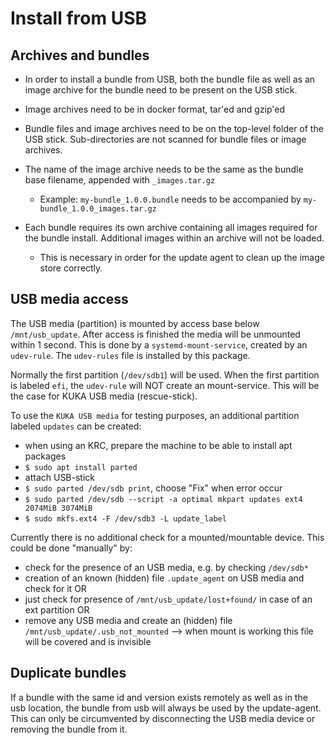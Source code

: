 # Install from USB

## Archives and bundles

* In order to install a bundle from USB, both the bundle file as well as an image archive for the bundle need to be
  present on the USB stick.

* Image archives need to be in docker format, tar'ed and gzip'ed

* Bundle files and image archives need to be on the top-level folder of the USB stick. Sub-directories are not scanned
  for bundle files or image archives.

* The name of the image archive needs to be the same as the bundle base filename, appended with `_images.tar.gz`

  * Example: `my-bundle_1.0.0.bundle` needs to be accompanied by `my-bundle_1.0.0_images.tar.gz`

* Each bundle requires its own archive containing all images required for the bundle install. Additional images within
  an archive will not be loaded.

  * This is necessary in order for the update agent to clean up the image store correctly.

## USB media access

The USB media (partition) is mounted by access base below `/mnt/usb_update`. After access is finished the media will be
unmounted within 1 second. This is done by a `systemd-mount-service`, created by an `udev-rule`. The `udev-rules` file
is installed by this package.

Normally the first partition (`/dev/sdb1`) will be used. When the first partition is labeled `efi`, the `udev-rule` will
NOT create an mount-service. This will be the case for KUKA USB media (rescue-stick).  

To use the `KUKA USB media` for testing purposes, an additional partition labeled `updates` can be created:

* when using an KRC, prepare the machine to be able to install apt packages
* `$ sudo apt install parted`
* attach USB-stick
* `$ sudo parted /dev/sdb print`, choose "Fix" when error occur
* `$ sudo parted /dev/sdb --script -a optimal mkpart updates ext4 2074MiB 3074MiB`
* `$ sudo mkfs.ext4 -F /dev/sdb3 -L update_label`

Currently there is no additional check for a mounted/mountable device. This could be done "manually" by:

* check for the presence of an USB media, e.g. by checking `/dev/sdb*`
* creation of an known (hidden) file `.update_agent` on USB media and check for it OR
* just check for presence of `/mnt/usb_update/lost+found/` in case of an ext partition OR
* remove any USB media and create an (hidden) file `/mnt/usb_update/.usb_not_mounted` --> when mount is working this
  file will be covered and is invisible

## Duplicate bundles

If a bundle with the same id and version exists remotely as well as in the usb location, the bundle from usb will always
be used by the update-agent. This can only be circumvented by disconnecting the USB media device or removing the bundle
from it.
